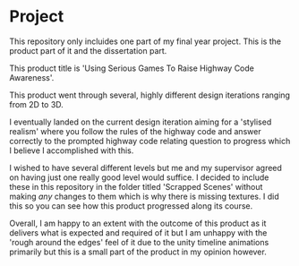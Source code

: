 # Project

This repository only incluides one part of my final year project. This is the product part of it and the dissertation part.

This product title is 'Using Serious Games To Raise Highway Code Awareness'.

This product went through several, highly different design iterations ranging from 2D to 3D. 

I eventually landed on the current design iteration aiming for a 'stylised realism' where you follow the rules of the highway code and answer correctly to the prompted highway code relating question to progress which I believe I accomplished with this.

I wished to have several different levels but me and my supervisor agreed on having just one really good level would suffice. I decided to include these in this repository in the folder titled 'Scrapped Scenes' without making *any* changes to them which is why there is missing textures. I did this so you can see how this product progressed along its course.

Overall, I am happy to an extent with the outcome of this product as it delivers what is expected and required of it but I am unhappy with the 'rough around the edges' feel of it due to the unity timeline animations primarily but this is a small part of the product in my opinion however.